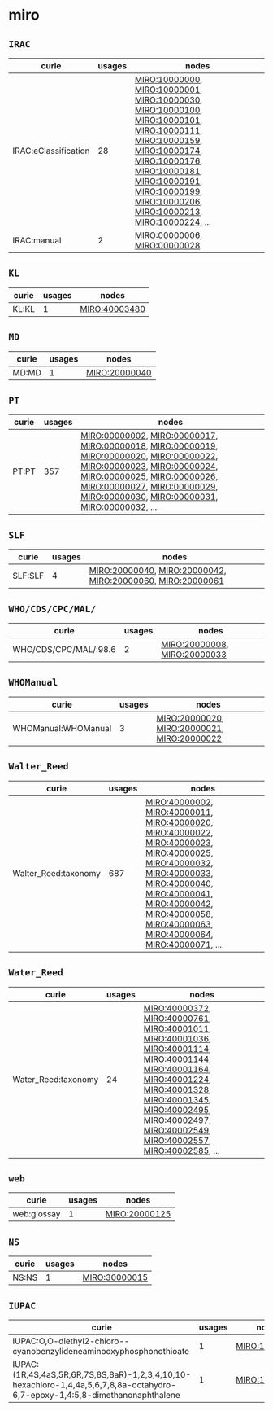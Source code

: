 # miro

## `IRAC`

| curie                |   usages | nodes                                                                                                                                                                                                                                                                                                                                                                                                                                                                                                                                                                                                                                                                                                                                                                                                                                                        |
|----------------------|----------|--------------------------------------------------------------------------------------------------------------------------------------------------------------------------------------------------------------------------------------------------------------------------------------------------------------------------------------------------------------------------------------------------------------------------------------------------------------------------------------------------------------------------------------------------------------------------------------------------------------------------------------------------------------------------------------------------------------------------------------------------------------------------------------------------------------------------------------------------------------|
| IRAC:eClassification |       28 | [MIRO:10000000](https://bioregistry.io/MIRO:10000000), [MIRO:10000001](https://bioregistry.io/MIRO:10000001), [MIRO:10000030](https://bioregistry.io/MIRO:10000030), [MIRO:10000100](https://bioregistry.io/MIRO:10000100), [MIRO:10000101](https://bioregistry.io/MIRO:10000101), [MIRO:10000111](https://bioregistry.io/MIRO:10000111), [MIRO:10000159](https://bioregistry.io/MIRO:10000159), [MIRO:10000174](https://bioregistry.io/MIRO:10000174), [MIRO:10000176](https://bioregistry.io/MIRO:10000176), [MIRO:10000181](https://bioregistry.io/MIRO:10000181), [MIRO:10000191](https://bioregistry.io/MIRO:10000191), [MIRO:10000199](https://bioregistry.io/MIRO:10000199), [MIRO:10000206](https://bioregistry.io/MIRO:10000206), [MIRO:10000213](https://bioregistry.io/MIRO:10000213), [MIRO:10000224](https://bioregistry.io/MIRO:10000224), ... |
| IRAC:manual          |        2 | [MIRO:00000006](https://bioregistry.io/MIRO:00000006), [MIRO:00000028](https://bioregistry.io/MIRO:00000028)                                                                                                                                                                                                                                                                                                                                                                                                                                                                                                                                                                                                                                                                                                                                                 |

## `KL`

| curie   |   usages | nodes                                                 |
|---------|----------|-------------------------------------------------------|
| KL:KL   |        1 | [MIRO:40003480](https://bioregistry.io/MIRO:40003480) |

## `MD`

| curie   |   usages | nodes                                                 |
|---------|----------|-------------------------------------------------------|
| MD:MD   |        1 | [MIRO:20000040](https://bioregistry.io/MIRO:20000040) |

## `PT`

| curie   |   usages | nodes                                                                                                                                                                                                                                                                                                                                                                                                                                                                                                                                                                                                                                                                                                                                                                                                                                                        |
|---------|----------|--------------------------------------------------------------------------------------------------------------------------------------------------------------------------------------------------------------------------------------------------------------------------------------------------------------------------------------------------------------------------------------------------------------------------------------------------------------------------------------------------------------------------------------------------------------------------------------------------------------------------------------------------------------------------------------------------------------------------------------------------------------------------------------------------------------------------------------------------------------|
| PT:PT   |      357 | [MIRO:00000002](https://bioregistry.io/MIRO:00000002), [MIRO:00000017](https://bioregistry.io/MIRO:00000017), [MIRO:00000018](https://bioregistry.io/MIRO:00000018), [MIRO:00000019](https://bioregistry.io/MIRO:00000019), [MIRO:00000020](https://bioregistry.io/MIRO:00000020), [MIRO:00000022](https://bioregistry.io/MIRO:00000022), [MIRO:00000023](https://bioregistry.io/MIRO:00000023), [MIRO:00000024](https://bioregistry.io/MIRO:00000024), [MIRO:00000025](https://bioregistry.io/MIRO:00000025), [MIRO:00000026](https://bioregistry.io/MIRO:00000026), [MIRO:00000027](https://bioregistry.io/MIRO:00000027), [MIRO:00000029](https://bioregistry.io/MIRO:00000029), [MIRO:00000030](https://bioregistry.io/MIRO:00000030), [MIRO:00000031](https://bioregistry.io/MIRO:00000031), [MIRO:00000032](https://bioregistry.io/MIRO:00000032), ... |

## `SLF`

| curie   |   usages | nodes                                                                                                                                                                                                                      |
|---------|----------|----------------------------------------------------------------------------------------------------------------------------------------------------------------------------------------------------------------------------|
| SLF:SLF |        4 | [MIRO:20000040](https://bioregistry.io/MIRO:20000040), [MIRO:20000042](https://bioregistry.io/MIRO:20000042), [MIRO:20000060](https://bioregistry.io/MIRO:20000060), [MIRO:20000061](https://bioregistry.io/MIRO:20000061) |

## `WHO/CDS/CPC/MAL/`

| curie                 |   usages | nodes                                                                                                        |
|-----------------------|----------|--------------------------------------------------------------------------------------------------------------|
| WHO/CDS/CPC/MAL/:98.6 |        2 | [MIRO:20000008](https://bioregistry.io/MIRO:20000008), [MIRO:20000033](https://bioregistry.io/MIRO:20000033) |

## `WHOManual`

| curie               |   usages | nodes                                                                                                                                                               |
|---------------------|----------|---------------------------------------------------------------------------------------------------------------------------------------------------------------------|
| WHOManual:WHOManual |        3 | [MIRO:20000020](https://bioregistry.io/MIRO:20000020), [MIRO:20000021](https://bioregistry.io/MIRO:20000021), [MIRO:20000022](https://bioregistry.io/MIRO:20000022) |

## `Walter_Reed`

| curie                |   usages | nodes                                                                                                                                                                                                                                                                                                                                                                                                                                                                                                                                                                                                                                                                                                                                                                                                                                                        |
|----------------------|----------|--------------------------------------------------------------------------------------------------------------------------------------------------------------------------------------------------------------------------------------------------------------------------------------------------------------------------------------------------------------------------------------------------------------------------------------------------------------------------------------------------------------------------------------------------------------------------------------------------------------------------------------------------------------------------------------------------------------------------------------------------------------------------------------------------------------------------------------------------------------|
| Walter_Reed:taxonomy |      687 | [MIRO:40000002](https://bioregistry.io/MIRO:40000002), [MIRO:40000011](https://bioregistry.io/MIRO:40000011), [MIRO:40000020](https://bioregistry.io/MIRO:40000020), [MIRO:40000022](https://bioregistry.io/MIRO:40000022), [MIRO:40000023](https://bioregistry.io/MIRO:40000023), [MIRO:40000025](https://bioregistry.io/MIRO:40000025), [MIRO:40000032](https://bioregistry.io/MIRO:40000032), [MIRO:40000033](https://bioregistry.io/MIRO:40000033), [MIRO:40000040](https://bioregistry.io/MIRO:40000040), [MIRO:40000041](https://bioregistry.io/MIRO:40000041), [MIRO:40000042](https://bioregistry.io/MIRO:40000042), [MIRO:40000058](https://bioregistry.io/MIRO:40000058), [MIRO:40000063](https://bioregistry.io/MIRO:40000063), [MIRO:40000064](https://bioregistry.io/MIRO:40000064), [MIRO:40000071](https://bioregistry.io/MIRO:40000071), ... |

## `Water_Reed`

| curie               |   usages | nodes                                                                                                                                                                                                                                                                                                                                                                                                                                                                                                                                                                                                                                                                                                                                                                                                                                                        |
|---------------------|----------|--------------------------------------------------------------------------------------------------------------------------------------------------------------------------------------------------------------------------------------------------------------------------------------------------------------------------------------------------------------------------------------------------------------------------------------------------------------------------------------------------------------------------------------------------------------------------------------------------------------------------------------------------------------------------------------------------------------------------------------------------------------------------------------------------------------------------------------------------------------|
| Water_Reed:taxonomy |       24 | [MIRO:40000372](https://bioregistry.io/MIRO:40000372), [MIRO:40000761](https://bioregistry.io/MIRO:40000761), [MIRO:40001011](https://bioregistry.io/MIRO:40001011), [MIRO:40001036](https://bioregistry.io/MIRO:40001036), [MIRO:40001114](https://bioregistry.io/MIRO:40001114), [MIRO:40001144](https://bioregistry.io/MIRO:40001144), [MIRO:40001164](https://bioregistry.io/MIRO:40001164), [MIRO:40001224](https://bioregistry.io/MIRO:40001224), [MIRO:40001328](https://bioregistry.io/MIRO:40001328), [MIRO:40001345](https://bioregistry.io/MIRO:40001345), [MIRO:40002495](https://bioregistry.io/MIRO:40002495), [MIRO:40002497](https://bioregistry.io/MIRO:40002497), [MIRO:40002549](https://bioregistry.io/MIRO:40002549), [MIRO:40002557](https://bioregistry.io/MIRO:40002557), [MIRO:40002585](https://bioregistry.io/MIRO:40002585), ... |

## `web`

| curie       |   usages | nodes                                                 |
|-------------|----------|-------------------------------------------------------|
| web:glossay |        1 | [MIRO:20000125](https://bioregistry.io/MIRO:20000125) |

## `NS`

| curie   |   usages | nodes                                                 |
|---------|----------|-------------------------------------------------------|
| NS:NS   |        1 | [MIRO:30000015](https://bioregistry.io/MIRO:30000015) |

## `IUPAC`

| curie                                                                                                                         |   usages | nodes                                                 |
|-------------------------------------------------------------------------------------------------------------------------------|----------|-------------------------------------------------------|
| IUPAC:O,O-diethyl2-chloro--cyanobenzylideneaminooxyphosphonothioate                                                           |        1 | [MIRO:10000108](https://bioregistry.io/MIRO:10000108) |
| IUPAC:(1R,4S,4aS,5R,6R,7S,8S,8aR)-1,2,3,4,10,10-hexachloro-1,4,4a,5,6,7,8,8a-octahydro-6,7-epoxy-1,4:5,8-dimethanonaphthalene |        1 | [MIRO:10000160](https://bioregistry.io/MIRO:10000160) |

